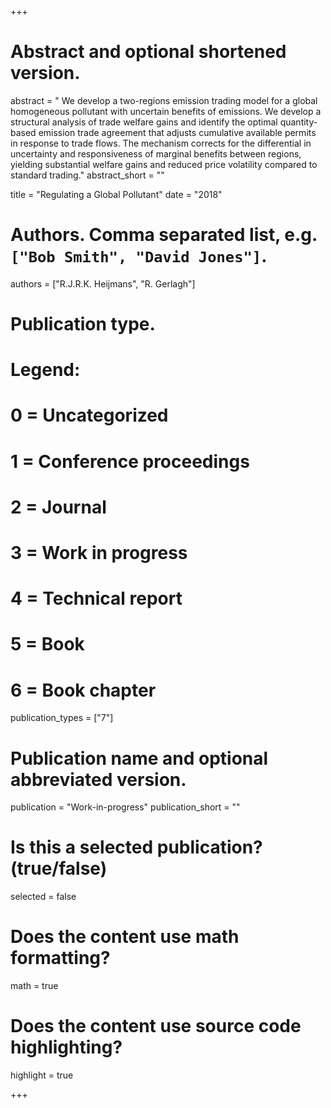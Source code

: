 +++
# Abstract and optional shortened version.
abstract = "	We develop a two-regions emission trading model for a global homogeneous pollutant with uncertain benefits of emissions. We develop a structural analysis of trade welfare gains and identify the optimal quantity-based emission trade agreement that adjusts cumulative available permits in response to trade flows. The mechanism corrects for the differential in uncertainty and responsiveness of marginal benefits between regions, yielding substantial welfare gains and reduced price volatility compared to standard trading."
abstract_short = ""

title = "Regulating a Global Pollutant"
date = "2018"

# Authors. Comma separated list, e.g. `["Bob Smith", "David Jones"]`.
authors = ["R.J.R.K. Heijmans", "R. Gerlagh"]

# Publication type.
# Legend:
# 0 = Uncategorized
# 1 = Conference proceedings
# 2 = Journal
# 3 = Work in progress
# 4 = Technical report
# 5 = Book
# 6 = Book chapter
publication_types = ["7"]

# Publication name and optional abbreviated version.
publication = "Work-in-progress"
publication_short = ""

# Is this a selected publication? (true/false)
selected = false


# Does the content use math formatting?
math = true

# Does the content use source code highlighting?
highlight = true

+++
